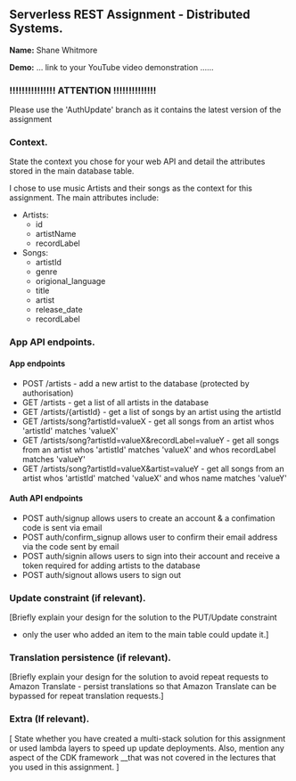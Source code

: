 
## Serverless REST Assignment - Distributed Systems.

__Name:__ Shane Whitmore

__Demo:__ ... link to your YouTube video demonstration ......

### !!!!!!!!!!!!!!! ATTENTION !!!!!!!!!!!!!!
Please use the 'AuthUpdate' branch as it contains the latest version of the assignment
### Context.

State the context you chose for your web API and detail the attributes stored in the main database table.

I chose to use music Artists and their songs as the context for this assignment. The main attributes include:
+ Artists: 
    + id
    + artistName
    + recordLabel
+ Songs:
    + artistId
    + genre
    + origional_language
    + title
    + artist
    + release_date
    + recordLabel



### App API endpoints.

#### App endpoints
+ POST /artists - add a new artist to the database (protected by authorisation)
+ GET /artists - get a list of all artists in the database
+ GET /artists/{artistId} - get a list of songs by an artist using the artistId
+ GET /artists/song?artistId=valueX - get all songs from an artist whos 'artistId' matches 'valueX'
+ GET /artists/song?artistId=valueX&recordLabel=valueY - get all songs from an artist whos 'artistId' matches 'valueX' and whos recordLabel matches 'valueY'
+ GET /artists/song?artistId=valueX&artist=valueY - get all songs from an artist whos 'artistId' matched 'valueX' and whos name matches 'valueY' 

#### Auth API endpoints
+ POST auth/signup allows users to create an account & a confimation code is sent via email
+ POST auth/confirm_signup allows user to confirm their email address via the code sent by email
+ POST auth/signin allows users to sign into their account and receive a token required for adding artists to the database
+ POST auth/signout allows users to sign out

### Update constraint (if relevant).

[Briefly explain your design for the solution to the PUT/Update constraint 
- only the user who added an item to the main table could update it.]


### Translation persistence (if relevant).

[Briefly explain your design for the solution to avoid repeat requests to Amazon Translate - persist translations so that Amazon Translate can be bypassed for repeat translation requests.]

###  Extra (If relevant).

[ State whether you have created a multi-stack solution for this assignment or used lambda layers to speed up update deployments. Also, mention any aspect of the CDK framework __that was not covered in the lectures that you used in this assignment. ]
